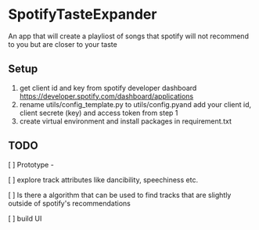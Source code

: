 # SpotifyTasteExpander
An app that will create a playliost of songs that spotify will not recommend to you but are closer to your taste

## Setup
1. get client id and key from spotify developer dashboard https://developer.spotify.com/dashboard/applications
2. rename utils/config_template.py to utils/config.pyand add your client id, client secrete (key) and access token from step 1
3. create virtual environment and install packages in requirement.txt

## TODO
[ ] Prototype - 

  [ ] explore track attributes like dancibility, speechiness etc. 
  
  [ ] Is there a algorithm that can be used to find tracks that are slightly outside of spotify's recommendations 

[ ] build UI
